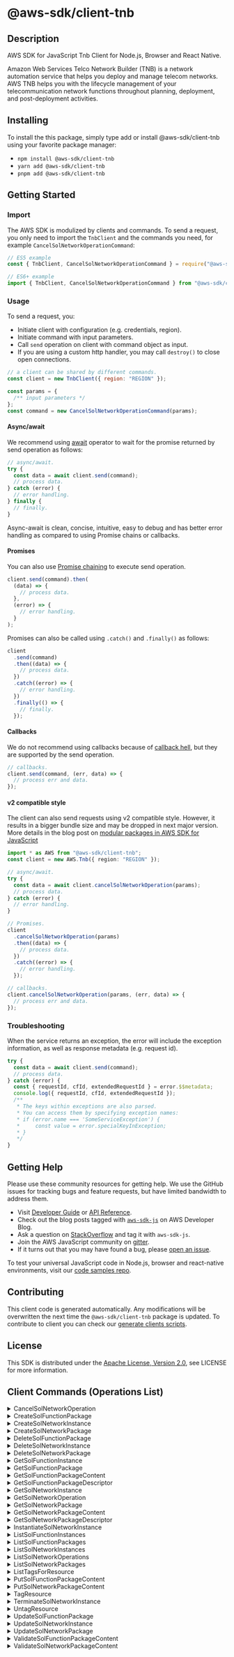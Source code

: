 <!-- generated file, do not edit directly -->

# @aws-sdk/client-tnb

## Description

AWS SDK for JavaScript Tnb Client for Node.js, Browser and React Native.

<p> Amazon Web Services Telco Network Builder (TNB) is a network automation service that helps you deploy and manage telecom networks. AWS TNB helps you with the lifecycle management of your telecommunication network functions throughout planning, deployment, and post-deployment activities.</p>

## Installing

To install the this package, simply type add or install @aws-sdk/client-tnb
using your favorite package manager:

- `npm install @aws-sdk/client-tnb`
- `yarn add @aws-sdk/client-tnb`
- `pnpm add @aws-sdk/client-tnb`

## Getting Started

### Import

The AWS SDK is modulized by clients and commands.
To send a request, you only need to import the `TnbClient` and
the commands you need, for example `CancelSolNetworkOperationCommand`:

```js
// ES5 example
const { TnbClient, CancelSolNetworkOperationCommand } = require("@aws-sdk/client-tnb");
```

```ts
// ES6+ example
import { TnbClient, CancelSolNetworkOperationCommand } from "@aws-sdk/client-tnb";
```

### Usage

To send a request, you:

- Initiate client with configuration (e.g. credentials, region).
- Initiate command with input parameters.
- Call `send` operation on client with command object as input.
- If you are using a custom http handler, you may call `destroy()` to close open connections.

```js
// a client can be shared by different commands.
const client = new TnbClient({ region: "REGION" });

const params = {
  /** input parameters */
};
const command = new CancelSolNetworkOperationCommand(params);
```

#### Async/await

We recommend using [await](https://developer.mozilla.org/en-US/docs/Web/JavaScript/Reference/Operators/await)
operator to wait for the promise returned by send operation as follows:

```js
// async/await.
try {
  const data = await client.send(command);
  // process data.
} catch (error) {
  // error handling.
} finally {
  // finally.
}
```

Async-await is clean, concise, intuitive, easy to debug and has better error handling
as compared to using Promise chains or callbacks.

#### Promises

You can also use [Promise chaining](https://developer.mozilla.org/en-US/docs/Web/JavaScript/Guide/Using_promises#chaining)
to execute send operation.

```js
client.send(command).then(
  (data) => {
    // process data.
  },
  (error) => {
    // error handling.
  }
);
```

Promises can also be called using `.catch()` and `.finally()` as follows:

```js
client
  .send(command)
  .then((data) => {
    // process data.
  })
  .catch((error) => {
    // error handling.
  })
  .finally(() => {
    // finally.
  });
```

#### Callbacks

We do not recommend using callbacks because of [callback hell](http://callbackhell.com/),
but they are supported by the send operation.

```js
// callbacks.
client.send(command, (err, data) => {
  // process err and data.
});
```

#### v2 compatible style

The client can also send requests using v2 compatible style.
However, it results in a bigger bundle size and may be dropped in next major version. More details in the blog post
on [modular packages in AWS SDK for JavaScript](https://aws.amazon.com/blogs/developer/modular-packages-in-aws-sdk-for-javascript/)

```ts
import * as AWS from "@aws-sdk/client-tnb";
const client = new AWS.Tnb({ region: "REGION" });

// async/await.
try {
  const data = await client.cancelSolNetworkOperation(params);
  // process data.
} catch (error) {
  // error handling.
}

// Promises.
client
  .cancelSolNetworkOperation(params)
  .then((data) => {
    // process data.
  })
  .catch((error) => {
    // error handling.
  });

// callbacks.
client.cancelSolNetworkOperation(params, (err, data) => {
  // process err and data.
});
```

### Troubleshooting

When the service returns an exception, the error will include the exception information,
as well as response metadata (e.g. request id).

```js
try {
  const data = await client.send(command);
  // process data.
} catch (error) {
  const { requestId, cfId, extendedRequestId } = error.$$metadata;
  console.log({ requestId, cfId, extendedRequestId });
  /**
   * The keys within exceptions are also parsed.
   * You can access them by specifying exception names:
   * if (error.name === 'SomeServiceException') {
   *     const value = error.specialKeyInException;
   * }
   */
}
```

## Getting Help

Please use these community resources for getting help.
We use the GitHub issues for tracking bugs and feature requests, but have limited bandwidth to address them.

- Visit [Developer Guide](https://docs.aws.amazon.com/sdk-for-javascript/v3/developer-guide/welcome.html)
  or [API Reference](https://docs.aws.amazon.com/AWSJavaScriptSDK/v3/latest/index.html).
- Check out the blog posts tagged with [`aws-sdk-js`](https://aws.amazon.com/blogs/developer/tag/aws-sdk-js/)
  on AWS Developer Blog.
- Ask a question on [StackOverflow](https://stackoverflow.com/questions/tagged/aws-sdk-js) and tag it with `aws-sdk-js`.
- Join the AWS JavaScript community on [gitter](https://gitter.im/aws/aws-sdk-js-v3).
- If it turns out that you may have found a bug, please [open an issue](https://github.com/aws/aws-sdk-js-v3/issues/new/choose).

To test your universal JavaScript code in Node.js, browser and react-native environments,
visit our [code samples repo](https://github.com/aws-samples/aws-sdk-js-tests).

## Contributing

This client code is generated automatically. Any modifications will be overwritten the next time the `@aws-sdk/client-tnb` package is updated.
To contribute to client you can check our [generate clients scripts](https://github.com/aws/aws-sdk-js-v3/tree/main/scripts/generate-clients).

## License

This SDK is distributed under the
[Apache License, Version 2.0](http://www.apache.org/licenses/LICENSE-2.0),
see LICENSE for more information.

## Client Commands (Operations List)

<details>
<summary>
CancelSolNetworkOperation
</summary>

[Command API Reference](https://docs.aws.amazon.com/AWSJavaScriptSDK/v3/latest/clients/client-tnb/classes/cancelsolnetworkoperationcommand.html) / [Input](https://docs.aws.amazon.com/AWSJavaScriptSDK/v3/latest/clients/client-tnb/interfaces/cancelsolnetworkoperationcommandinput.html) / [Output](https://docs.aws.amazon.com/AWSJavaScriptSDK/v3/latest/clients/client-tnb/interfaces/cancelsolnetworkoperationcommandoutput.html)

</details>
<details>
<summary>
CreateSolFunctionPackage
</summary>

[Command API Reference](https://docs.aws.amazon.com/AWSJavaScriptSDK/v3/latest/clients/client-tnb/classes/createsolfunctionpackagecommand.html) / [Input](https://docs.aws.amazon.com/AWSJavaScriptSDK/v3/latest/clients/client-tnb/interfaces/createsolfunctionpackagecommandinput.html) / [Output](https://docs.aws.amazon.com/AWSJavaScriptSDK/v3/latest/clients/client-tnb/interfaces/createsolfunctionpackagecommandoutput.html)

</details>
<details>
<summary>
CreateSolNetworkInstance
</summary>

[Command API Reference](https://docs.aws.amazon.com/AWSJavaScriptSDK/v3/latest/clients/client-tnb/classes/createsolnetworkinstancecommand.html) / [Input](https://docs.aws.amazon.com/AWSJavaScriptSDK/v3/latest/clients/client-tnb/interfaces/createsolnetworkinstancecommandinput.html) / [Output](https://docs.aws.amazon.com/AWSJavaScriptSDK/v3/latest/clients/client-tnb/interfaces/createsolnetworkinstancecommandoutput.html)

</details>
<details>
<summary>
CreateSolNetworkPackage
</summary>

[Command API Reference](https://docs.aws.amazon.com/AWSJavaScriptSDK/v3/latest/clients/client-tnb/classes/createsolnetworkpackagecommand.html) / [Input](https://docs.aws.amazon.com/AWSJavaScriptSDK/v3/latest/clients/client-tnb/interfaces/createsolnetworkpackagecommandinput.html) / [Output](https://docs.aws.amazon.com/AWSJavaScriptSDK/v3/latest/clients/client-tnb/interfaces/createsolnetworkpackagecommandoutput.html)

</details>
<details>
<summary>
DeleteSolFunctionPackage
</summary>

[Command API Reference](https://docs.aws.amazon.com/AWSJavaScriptSDK/v3/latest/clients/client-tnb/classes/deletesolfunctionpackagecommand.html) / [Input](https://docs.aws.amazon.com/AWSJavaScriptSDK/v3/latest/clients/client-tnb/interfaces/deletesolfunctionpackagecommandinput.html) / [Output](https://docs.aws.amazon.com/AWSJavaScriptSDK/v3/latest/clients/client-tnb/interfaces/deletesolfunctionpackagecommandoutput.html)

</details>
<details>
<summary>
DeleteSolNetworkInstance
</summary>

[Command API Reference](https://docs.aws.amazon.com/AWSJavaScriptSDK/v3/latest/clients/client-tnb/classes/deletesolnetworkinstancecommand.html) / [Input](https://docs.aws.amazon.com/AWSJavaScriptSDK/v3/latest/clients/client-tnb/interfaces/deletesolnetworkinstancecommandinput.html) / [Output](https://docs.aws.amazon.com/AWSJavaScriptSDK/v3/latest/clients/client-tnb/interfaces/deletesolnetworkinstancecommandoutput.html)

</details>
<details>
<summary>
DeleteSolNetworkPackage
</summary>

[Command API Reference](https://docs.aws.amazon.com/AWSJavaScriptSDK/v3/latest/clients/client-tnb/classes/deletesolnetworkpackagecommand.html) / [Input](https://docs.aws.amazon.com/AWSJavaScriptSDK/v3/latest/clients/client-tnb/interfaces/deletesolnetworkpackagecommandinput.html) / [Output](https://docs.aws.amazon.com/AWSJavaScriptSDK/v3/latest/clients/client-tnb/interfaces/deletesolnetworkpackagecommandoutput.html)

</details>
<details>
<summary>
GetSolFunctionInstance
</summary>

[Command API Reference](https://docs.aws.amazon.com/AWSJavaScriptSDK/v3/latest/clients/client-tnb/classes/getsolfunctioninstancecommand.html) / [Input](https://docs.aws.amazon.com/AWSJavaScriptSDK/v3/latest/clients/client-tnb/interfaces/getsolfunctioninstancecommandinput.html) / [Output](https://docs.aws.amazon.com/AWSJavaScriptSDK/v3/latest/clients/client-tnb/interfaces/getsolfunctioninstancecommandoutput.html)

</details>
<details>
<summary>
GetSolFunctionPackage
</summary>

[Command API Reference](https://docs.aws.amazon.com/AWSJavaScriptSDK/v3/latest/clients/client-tnb/classes/getsolfunctionpackagecommand.html) / [Input](https://docs.aws.amazon.com/AWSJavaScriptSDK/v3/latest/clients/client-tnb/interfaces/getsolfunctionpackagecommandinput.html) / [Output](https://docs.aws.amazon.com/AWSJavaScriptSDK/v3/latest/clients/client-tnb/interfaces/getsolfunctionpackagecommandoutput.html)

</details>
<details>
<summary>
GetSolFunctionPackageContent
</summary>

[Command API Reference](https://docs.aws.amazon.com/AWSJavaScriptSDK/v3/latest/clients/client-tnb/classes/getsolfunctionpackagecontentcommand.html) / [Input](https://docs.aws.amazon.com/AWSJavaScriptSDK/v3/latest/clients/client-tnb/interfaces/getsolfunctionpackagecontentcommandinput.html) / [Output](https://docs.aws.amazon.com/AWSJavaScriptSDK/v3/latest/clients/client-tnb/interfaces/getsolfunctionpackagecontentcommandoutput.html)

</details>
<details>
<summary>
GetSolFunctionPackageDescriptor
</summary>

[Command API Reference](https://docs.aws.amazon.com/AWSJavaScriptSDK/v3/latest/clients/client-tnb/classes/getsolfunctionpackagedescriptorcommand.html) / [Input](https://docs.aws.amazon.com/AWSJavaScriptSDK/v3/latest/clients/client-tnb/interfaces/getsolfunctionpackagedescriptorcommandinput.html) / [Output](https://docs.aws.amazon.com/AWSJavaScriptSDK/v3/latest/clients/client-tnb/interfaces/getsolfunctionpackagedescriptorcommandoutput.html)

</details>
<details>
<summary>
GetSolNetworkInstance
</summary>

[Command API Reference](https://docs.aws.amazon.com/AWSJavaScriptSDK/v3/latest/clients/client-tnb/classes/getsolnetworkinstancecommand.html) / [Input](https://docs.aws.amazon.com/AWSJavaScriptSDK/v3/latest/clients/client-tnb/interfaces/getsolnetworkinstancecommandinput.html) / [Output](https://docs.aws.amazon.com/AWSJavaScriptSDK/v3/latest/clients/client-tnb/interfaces/getsolnetworkinstancecommandoutput.html)

</details>
<details>
<summary>
GetSolNetworkOperation
</summary>

[Command API Reference](https://docs.aws.amazon.com/AWSJavaScriptSDK/v3/latest/clients/client-tnb/classes/getsolnetworkoperationcommand.html) / [Input](https://docs.aws.amazon.com/AWSJavaScriptSDK/v3/latest/clients/client-tnb/interfaces/getsolnetworkoperationcommandinput.html) / [Output](https://docs.aws.amazon.com/AWSJavaScriptSDK/v3/latest/clients/client-tnb/interfaces/getsolnetworkoperationcommandoutput.html)

</details>
<details>
<summary>
GetSolNetworkPackage
</summary>

[Command API Reference](https://docs.aws.amazon.com/AWSJavaScriptSDK/v3/latest/clients/client-tnb/classes/getsolnetworkpackagecommand.html) / [Input](https://docs.aws.amazon.com/AWSJavaScriptSDK/v3/latest/clients/client-tnb/interfaces/getsolnetworkpackagecommandinput.html) / [Output](https://docs.aws.amazon.com/AWSJavaScriptSDK/v3/latest/clients/client-tnb/interfaces/getsolnetworkpackagecommandoutput.html)

</details>
<details>
<summary>
GetSolNetworkPackageContent
</summary>

[Command API Reference](https://docs.aws.amazon.com/AWSJavaScriptSDK/v3/latest/clients/client-tnb/classes/getsolnetworkpackagecontentcommand.html) / [Input](https://docs.aws.amazon.com/AWSJavaScriptSDK/v3/latest/clients/client-tnb/interfaces/getsolnetworkpackagecontentcommandinput.html) / [Output](https://docs.aws.amazon.com/AWSJavaScriptSDK/v3/latest/clients/client-tnb/interfaces/getsolnetworkpackagecontentcommandoutput.html)

</details>
<details>
<summary>
GetSolNetworkPackageDescriptor
</summary>

[Command API Reference](https://docs.aws.amazon.com/AWSJavaScriptSDK/v3/latest/clients/client-tnb/classes/getsolnetworkpackagedescriptorcommand.html) / [Input](https://docs.aws.amazon.com/AWSJavaScriptSDK/v3/latest/clients/client-tnb/interfaces/getsolnetworkpackagedescriptorcommandinput.html) / [Output](https://docs.aws.amazon.com/AWSJavaScriptSDK/v3/latest/clients/client-tnb/interfaces/getsolnetworkpackagedescriptorcommandoutput.html)

</details>
<details>
<summary>
InstantiateSolNetworkInstance
</summary>

[Command API Reference](https://docs.aws.amazon.com/AWSJavaScriptSDK/v3/latest/clients/client-tnb/classes/instantiatesolnetworkinstancecommand.html) / [Input](https://docs.aws.amazon.com/AWSJavaScriptSDK/v3/latest/clients/client-tnb/interfaces/instantiatesolnetworkinstancecommandinput.html) / [Output](https://docs.aws.amazon.com/AWSJavaScriptSDK/v3/latest/clients/client-tnb/interfaces/instantiatesolnetworkinstancecommandoutput.html)

</details>
<details>
<summary>
ListSolFunctionInstances
</summary>

[Command API Reference](https://docs.aws.amazon.com/AWSJavaScriptSDK/v3/latest/clients/client-tnb/classes/listsolfunctioninstancescommand.html) / [Input](https://docs.aws.amazon.com/AWSJavaScriptSDK/v3/latest/clients/client-tnb/interfaces/listsolfunctioninstancescommandinput.html) / [Output](https://docs.aws.amazon.com/AWSJavaScriptSDK/v3/latest/clients/client-tnb/interfaces/listsolfunctioninstancescommandoutput.html)

</details>
<details>
<summary>
ListSolFunctionPackages
</summary>

[Command API Reference](https://docs.aws.amazon.com/AWSJavaScriptSDK/v3/latest/clients/client-tnb/classes/listsolfunctionpackagescommand.html) / [Input](https://docs.aws.amazon.com/AWSJavaScriptSDK/v3/latest/clients/client-tnb/interfaces/listsolfunctionpackagescommandinput.html) / [Output](https://docs.aws.amazon.com/AWSJavaScriptSDK/v3/latest/clients/client-tnb/interfaces/listsolfunctionpackagescommandoutput.html)

</details>
<details>
<summary>
ListSolNetworkInstances
</summary>

[Command API Reference](https://docs.aws.amazon.com/AWSJavaScriptSDK/v3/latest/clients/client-tnb/classes/listsolnetworkinstancescommand.html) / [Input](https://docs.aws.amazon.com/AWSJavaScriptSDK/v3/latest/clients/client-tnb/interfaces/listsolnetworkinstancescommandinput.html) / [Output](https://docs.aws.amazon.com/AWSJavaScriptSDK/v3/latest/clients/client-tnb/interfaces/listsolnetworkinstancescommandoutput.html)

</details>
<details>
<summary>
ListSolNetworkOperations
</summary>

[Command API Reference](https://docs.aws.amazon.com/AWSJavaScriptSDK/v3/latest/clients/client-tnb/classes/listsolnetworkoperationscommand.html) / [Input](https://docs.aws.amazon.com/AWSJavaScriptSDK/v3/latest/clients/client-tnb/interfaces/listsolnetworkoperationscommandinput.html) / [Output](https://docs.aws.amazon.com/AWSJavaScriptSDK/v3/latest/clients/client-tnb/interfaces/listsolnetworkoperationscommandoutput.html)

</details>
<details>
<summary>
ListSolNetworkPackages
</summary>

[Command API Reference](https://docs.aws.amazon.com/AWSJavaScriptSDK/v3/latest/clients/client-tnb/classes/listsolnetworkpackagescommand.html) / [Input](https://docs.aws.amazon.com/AWSJavaScriptSDK/v3/latest/clients/client-tnb/interfaces/listsolnetworkpackagescommandinput.html) / [Output](https://docs.aws.amazon.com/AWSJavaScriptSDK/v3/latest/clients/client-tnb/interfaces/listsolnetworkpackagescommandoutput.html)

</details>
<details>
<summary>
ListTagsForResource
</summary>

[Command API Reference](https://docs.aws.amazon.com/AWSJavaScriptSDK/v3/latest/clients/client-tnb/classes/listtagsforresourcecommand.html) / [Input](https://docs.aws.amazon.com/AWSJavaScriptSDK/v3/latest/clients/client-tnb/interfaces/listtagsforresourcecommandinput.html) / [Output](https://docs.aws.amazon.com/AWSJavaScriptSDK/v3/latest/clients/client-tnb/interfaces/listtagsforresourcecommandoutput.html)

</details>
<details>
<summary>
PutSolFunctionPackageContent
</summary>

[Command API Reference](https://docs.aws.amazon.com/AWSJavaScriptSDK/v3/latest/clients/client-tnb/classes/putsolfunctionpackagecontentcommand.html) / [Input](https://docs.aws.amazon.com/AWSJavaScriptSDK/v3/latest/clients/client-tnb/interfaces/putsolfunctionpackagecontentcommandinput.html) / [Output](https://docs.aws.amazon.com/AWSJavaScriptSDK/v3/latest/clients/client-tnb/interfaces/putsolfunctionpackagecontentcommandoutput.html)

</details>
<details>
<summary>
PutSolNetworkPackageContent
</summary>

[Command API Reference](https://docs.aws.amazon.com/AWSJavaScriptSDK/v3/latest/clients/client-tnb/classes/putsolnetworkpackagecontentcommand.html) / [Input](https://docs.aws.amazon.com/AWSJavaScriptSDK/v3/latest/clients/client-tnb/interfaces/putsolnetworkpackagecontentcommandinput.html) / [Output](https://docs.aws.amazon.com/AWSJavaScriptSDK/v3/latest/clients/client-tnb/interfaces/putsolnetworkpackagecontentcommandoutput.html)

</details>
<details>
<summary>
TagResource
</summary>

[Command API Reference](https://docs.aws.amazon.com/AWSJavaScriptSDK/v3/latest/clients/client-tnb/classes/tagresourcecommand.html) / [Input](https://docs.aws.amazon.com/AWSJavaScriptSDK/v3/latest/clients/client-tnb/interfaces/tagresourcecommandinput.html) / [Output](https://docs.aws.amazon.com/AWSJavaScriptSDK/v3/latest/clients/client-tnb/interfaces/tagresourcecommandoutput.html)

</details>
<details>
<summary>
TerminateSolNetworkInstance
</summary>

[Command API Reference](https://docs.aws.amazon.com/AWSJavaScriptSDK/v3/latest/clients/client-tnb/classes/terminatesolnetworkinstancecommand.html) / [Input](https://docs.aws.amazon.com/AWSJavaScriptSDK/v3/latest/clients/client-tnb/interfaces/terminatesolnetworkinstancecommandinput.html) / [Output](https://docs.aws.amazon.com/AWSJavaScriptSDK/v3/latest/clients/client-tnb/interfaces/terminatesolnetworkinstancecommandoutput.html)

</details>
<details>
<summary>
UntagResource
</summary>

[Command API Reference](https://docs.aws.amazon.com/AWSJavaScriptSDK/v3/latest/clients/client-tnb/classes/untagresourcecommand.html) / [Input](https://docs.aws.amazon.com/AWSJavaScriptSDK/v3/latest/clients/client-tnb/interfaces/untagresourcecommandinput.html) / [Output](https://docs.aws.amazon.com/AWSJavaScriptSDK/v3/latest/clients/client-tnb/interfaces/untagresourcecommandoutput.html)

</details>
<details>
<summary>
UpdateSolFunctionPackage
</summary>

[Command API Reference](https://docs.aws.amazon.com/AWSJavaScriptSDK/v3/latest/clients/client-tnb/classes/updatesolfunctionpackagecommand.html) / [Input](https://docs.aws.amazon.com/AWSJavaScriptSDK/v3/latest/clients/client-tnb/interfaces/updatesolfunctionpackagecommandinput.html) / [Output](https://docs.aws.amazon.com/AWSJavaScriptSDK/v3/latest/clients/client-tnb/interfaces/updatesolfunctionpackagecommandoutput.html)

</details>
<details>
<summary>
UpdateSolNetworkInstance
</summary>

[Command API Reference](https://docs.aws.amazon.com/AWSJavaScriptSDK/v3/latest/clients/client-tnb/classes/updatesolnetworkinstancecommand.html) / [Input](https://docs.aws.amazon.com/AWSJavaScriptSDK/v3/latest/clients/client-tnb/interfaces/updatesolnetworkinstancecommandinput.html) / [Output](https://docs.aws.amazon.com/AWSJavaScriptSDK/v3/latest/clients/client-tnb/interfaces/updatesolnetworkinstancecommandoutput.html)

</details>
<details>
<summary>
UpdateSolNetworkPackage
</summary>

[Command API Reference](https://docs.aws.amazon.com/AWSJavaScriptSDK/v3/latest/clients/client-tnb/classes/updatesolnetworkpackagecommand.html) / [Input](https://docs.aws.amazon.com/AWSJavaScriptSDK/v3/latest/clients/client-tnb/interfaces/updatesolnetworkpackagecommandinput.html) / [Output](https://docs.aws.amazon.com/AWSJavaScriptSDK/v3/latest/clients/client-tnb/interfaces/updatesolnetworkpackagecommandoutput.html)

</details>
<details>
<summary>
ValidateSolFunctionPackageContent
</summary>

[Command API Reference](https://docs.aws.amazon.com/AWSJavaScriptSDK/v3/latest/clients/client-tnb/classes/validatesolfunctionpackagecontentcommand.html) / [Input](https://docs.aws.amazon.com/AWSJavaScriptSDK/v3/latest/clients/client-tnb/interfaces/validatesolfunctionpackagecontentcommandinput.html) / [Output](https://docs.aws.amazon.com/AWSJavaScriptSDK/v3/latest/clients/client-tnb/interfaces/validatesolfunctionpackagecontentcommandoutput.html)

</details>
<details>
<summary>
ValidateSolNetworkPackageContent
</summary>

[Command API Reference](https://docs.aws.amazon.com/AWSJavaScriptSDK/v3/latest/clients/client-tnb/classes/validatesolnetworkpackagecontentcommand.html) / [Input](https://docs.aws.amazon.com/AWSJavaScriptSDK/v3/latest/clients/client-tnb/interfaces/validatesolnetworkpackagecontentcommandinput.html) / [Output](https://docs.aws.amazon.com/AWSJavaScriptSDK/v3/latest/clients/client-tnb/interfaces/validatesolnetworkpackagecontentcommandoutput.html)

</details>
